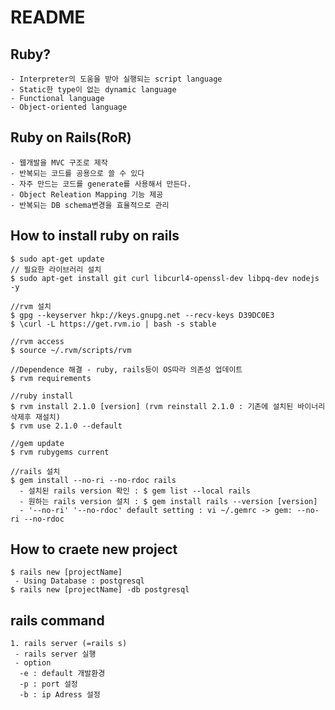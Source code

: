 # README

## Ruby?

  ```nohighlight
  - Interpreter의 도움을 받아 실행되는 script language
  - Static한 type이 없는 dynamic language
  - Functional language
  - Object-oriented language
  ```

## Ruby on Rails(RoR)
  ```nohighlight
  - 웹개발을 MVC 구조로 제작
  - 반복되는 코드를 공용으로 쓸 수 있다
  - 자주 만드는 코드를 generate를 사용해서 만든다.
  - Object Releation Mapping 기능 제공
  - 반복되는 DB schema변경을 효율적으로 관리
  ```

## How to install ruby on rails

  ```nohighlight
  $ sudo apt-get update
  // 필요한 라이브러리 설치
  $ sudo apt-get install git curl libcurl4-openssl-dev libpq-dev nodejs -y
  
  //rvm 설치
  $ gpg --keyserver hkp://keys.gnupg.net --recv-keys D39DC0E3 
  $ \curl -L https://get.rvm.io | bash -s stable
  
  //rvm access
  $ source ~/.rvm/scripts/rvm
  
  //Dependence 해결 - ruby, rails등이 OS따라 의존성 업데이트
  $ rvm requirements
  
  //ruby install
  $ rvm install 2.1.0 [version] (rvm reinstall 2.1.0 : 기존에 설치된 바이너리 삭제후 재설치)
  $ rvm use 2.1.0 --default
  
  //gem update
  $ rvm rubygems current
  
  //rails 설치
  $ gem install --no-ri --no-rdoc rails
    - 설치된 rails version 확인 : $ gem list --local rails
    - 원하는 rails version 설치 : $ gem install rails --version [version]
    - '--no-ri' '--no-rdoc' default setting : vi ~/.gemrc -> gem: --no-ri --no-rdoc 
  ```

## How to craete new project

  ```nohighlight
  $ rails new [projectName]
   - Using Database : postgresql
  $ rails new [projectName] -db postgresql
  ```
  
## rails command
  ```nohighlight
  1. rails server (=rails s)
   - rails server 실행
   - option
    -e : default 개발환경
    -p : port 설정
    -b : ip Adress 설정
  ```

